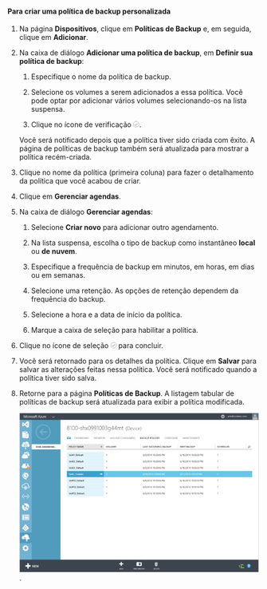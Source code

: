 <!--author=SharS last changed: 9/15/15-->

#### Para criar uma política de backup personalizada

1. Na página **Dispositivos**, clique em **Políticas de Backup** e, em seguida, clique em **Adicionar**.

2. Na caixa de diálogo **Adicionar uma política de backup**, em **Definir sua política de backup**:

    1. Especifique o nome da política de backup.

    2. Selecione os volumes a serem adicionados a essa política. Você pode optar por adicionar vários volumes selecionando-os na lista suspensa.

    3. Clique no ícone de verificação ![ícone de verificação](./media/storsimple-add-backup-policy/HCS_CheckIcon-include.png).

     Você será notificado depois que a política tiver sido criada com êxito. A página de políticas de backup também será atualizada para mostrar a política recém-criada.

4. Clique no nome da política (primeira coluna) para fazer o detalhamento da política que você acabou de criar.

5. Clique em **Gerenciar agendas**.

6. Na caixa de diálogo **Gerenciar agendas**:

    1. Selecione **Criar novo** para adicionar outro agendamento.

    2. Na lista suspensa, escolha o tipo de backup como instantâneo **local** ou **de nuvem**.

    3. Especifique a frequência de backup em minutos, em horas, em dias ou em semanas.

    4. Selecione uma retenção. As opções de retenção dependem da frequência do backup.
 
    5. Selecione a hora e a data de início da política.

    6. Marque a caixa de seleção para habilitar a política.

7. Clique no ícone de seleção ![ícone de verificação](./media/storsimple-add-backup-policy/HCS_CheckIcon-include.png) para concluir.

8. Você será retornado para os detalhes da política. Clique em **Salvar** para salvar as alterações feitas nessa política. Você será notificado quando a política tiver sido salva.

9. Retorne para a página **Políticas de Backup**. A listagem tabular de políticas de backup será atualizada para exibir a política modificada.

    ![Política de backup personalizada](./media/storsimple-create-custom-backup-policy/HCS_CustomBackupPolicyM-include.png).


